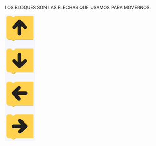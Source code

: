 LOS BLOQUES SON LAS FLECHAS QUE USAMOS PARA MOVERNOS. 
<div class="mu-kindergarten-hint-media">
  <img class="media-object" src="https://raw.githubusercontent.com/MumukiProject/mumuki-guia-gobstones-primeros-programas-kinder/master/assets/bloques_1604607841073.png">
</div>

